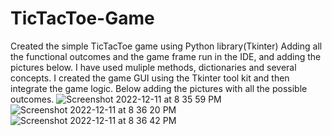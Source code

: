 # TicTacToe-Game
Created the simple TicTacToe game using Python library(Tkinter)
Adding all the functional outcomes and the game frame run in the IDE, and adding the pictures below. I have used muliple methods, dictionaries and several concepts. I created the game GUI using the Tkinter tool kit and then integrate the game logic. Below adding the pictures with all the possible outcomes.
![Screenshot 2022-12-11 at 8 35 59 PM](https://user-images.githubusercontent.com/42184631/206925317-696abae5-792c-4586-a8e1-926ea2584a31.png)
![Screenshot 2022-12-11 at 8 36 20 PM](https://user-images.githubusercontent.com/42184631/206925320-56551599-7dfe-46d2-aac4-b8bb54bba130.png)
![Screenshot 2022-12-11 at 8 36 42 PM](https://user-images.githubusercontent.com/42184631/206925323-a0a59896-1411-485f-b80f-4f3945e4e904.png)
